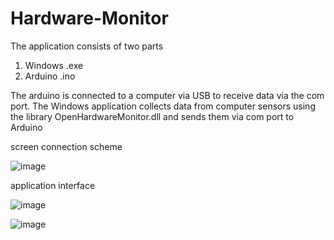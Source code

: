 # Hardware-Monitor
The application consists of two parts
1. Windows .exe
2. Arduino .ino

The arduino is connected to a computer via USB to receive data via the com port.
The Windows application collects data from computer sensors using the library OpenHardwareMonitor.dll and sends them via com port to Arduino

screen connection scheme

![image](https://github.com/tuffii/Hardware-Monitor/assets/100721921/cf269178-3597-4b29-b897-c4363179e5c0)

application interface

![image](https://github.com/tuffii/Hardware-Monitor/assets/100721921/91bd7c58-dca6-42f5-88b8-370235bb01cf)

![image](https://github.com/tuffii/Hardware-Monitor/assets/100721921/d867286c-2211-443d-8c47-a72f41403e42)
